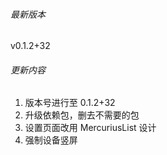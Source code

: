 ###### 最新版本
v0.1.2+32

###### 更新内容

1. 版本号进行至 0.1.2+32
2. 升级依赖包，删去不需要的包
3. 设置页面改用 MercuriusList 设计
4. 强制设备竖屏

